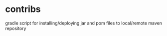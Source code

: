 contribs
========

gradle script for installing/deploying jar and pom files to local/remote maven repository
